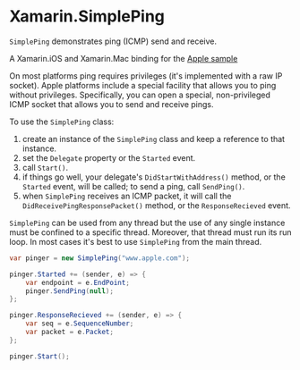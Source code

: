 # Xamarin.SimplePing

`SimplePing` demonstrates ping (ICMP) send and receive.

A Xamarin.iOS and Xamarin.Mac binding for the [Apple sample](https://developer.apple.com/library/content/samplecode/SimplePing)

On most platforms ping requires privileges (it's implemented with a raw IP socket). 
Apple platforms include a special facility that allows you to ping without privileges.
Specifically, you can open a special, non-privileged ICMP socket that allows you to 
send and receive pings.

To use the `SimplePing` class:

1. create an instance of the `SimplePing` class and keep a reference to that instance.
2. set the `Delegate` property or the `Started` event.
3. call `Start()`.
4. if things go well, your delegate's `DidStartWithAddress()` method, or the `Started`
   event, will be called; to send a ping, call `SendPing()`.
5. when `SimplePing` receives an ICMP packet, it will call the 
   `DidReceivePingResponsePacket()` method, or the `ResponseRecieved` event.

`SimplePing` can be used from any thread but the use of any single instance must be 
confined to a specific thread. Moreover, that thread must run its run loop. In most 
cases it's best to use `SimplePing` from the main thread.

```csharp
var pinger = new SimplePing("www.apple.com");

pinger.Started += (sender, e) => {
    var endpoint = e.EndPoint;
    pinger.SendPing(null);
};

pinger.ResponseRecieved += (sender, e) => {
    var seq = e.SequenceNumber;
    var packet = e.Packet;
};

pinger.Start();
```
